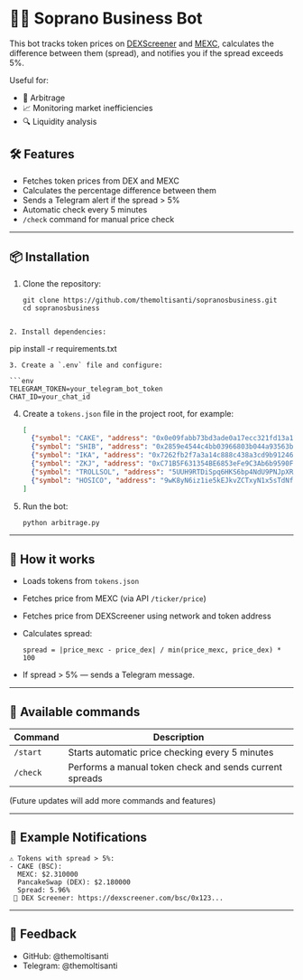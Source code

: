 # 💼💵 Soprano Business Bot

This bot tracks token prices on [DEXScreener](https://dexscreener.com) and [MEXC](https://www.mexc.com), calculates the difference between them (spread), and notifies you if the spread exceeds 5%.

Useful for:
- 💱 Arbitrage
- 📈 Monitoring market inefficiencies
- 🔍 Liquidity analysis

## 🛠 Features

- Fetches token prices from DEX and MEXC
- Calculates the percentage difference between them
- Sends a Telegram alert if the spread > 5%
- Automatic check every 5 minutes
- `/check` command for manual price check

---

## 📦 Installation
1. Clone the repository:
   ```
   git clone https://github.com/themoltisanti/sopranosbusiness.git
   cd sopranosbusiness
```

2. Install dependencies:

   ```
   pip install -r requirements.txt
   ```
3. Create a `.env` file and configure:

   ```env
   TELEGRAM_TOKEN=your_telegram_bot_token
   CHAT_ID=your_chat_id
   ```
4. Create a `tokens.json` file in the project root, for example:

   ```json
   [
     {"symbol": "CAKE", "address": "0x0e09fabb73bd3ade0a17ecc321fd13a19e81ce82", "chain": "bsc"},
     {"symbol": "SHIB", "address": "0x2859e4544c4bb03966803b044a93563bd2d0dd4d", "chain": "bsc"},
     {"symbol": "IKA", "address": "0x7262fb2f7a3a14c888c438a3cd9b912469a58cf60f367352c46584262e8299aa::ika::IKA", "chain": "sui"},
     {"symbol": "ZKJ", "address": "0xC71B5F631354BE6853eFe9C3Ab6b9590F8302e81", "chain":"bsc"}, 
     {"symbol": "TROLLSOL", "address": "5UUH9RTDiSpq6HKS6bp4NdU9PNJpXRXuiw6ShBTBhgH2", "chain":"solana"},
     {"symbol": "HOSICO", "address": "9wK8yN6iz1ie5kEJkvZCTxyN1x5sTdNfx8yeMY8Ebonk", "chain": "solana"}
   ]
   ```
5. Run the bot:

   ```bash
   python arbitrage.py
   ```

---

## 🧠 How it works

* Loads tokens from `tokens.json`
* Fetches price from MEXC (via API `/ticker/price`)
* Fetches price from DEXScreener using network and token address
* Calculates spread:

  ```text
  spread = |price_mexc - price_dex| / min(price_mexc, price_dex) * 100
  ```
* If spread > 5% — sends a Telegram message.

---

## 💬 Available commands

| Command  | Description                                             |
| -------- | ------------------------------------------------------- |
| `/start` | Starts automatic price checking every 5 minutes         |
| `/check` | Performs a manual token check and sends current spreads |

(Future updates will add more commands and features)

---

## 📎 Example Notifications

```
⚠️ Tokens with spread > 5%:
- CAKE (BSC):
  MEXC: $2.310000
  PancakeSwap (DEX): $2.180000
  Spread: 5.96%
 🔗 DEX Screener: https://dexscreener.com/bsc/0x123...
```

---

## 🙋 Feedback

* GitHub: @themoltisanti
* Telegram: @themoltisanti
